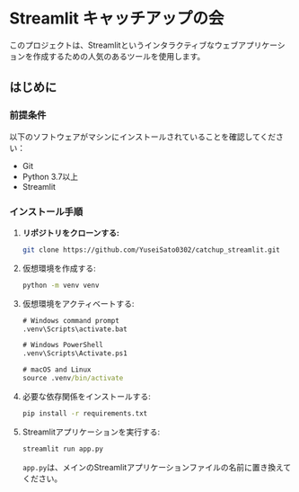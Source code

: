# Streamlit キャッチアップの会

このプロジェクトは、Streamlitというインタラクティブなウェブアプリケーションを作成するための人気のあるツールを使用します。

## はじめに

### 前提条件

以下のソフトウェアがマシンにインストールされていることを確認してください：

- Git
- Python 3.7以上
- Streamlit

### インストール手順

1. **リポジトリをクローンする:**

    ```bash
    git clone https://github.com/YuseiSato0302/catchup_streamlit.git
    ```

2. 仮想環境を作成する:

    ```cmd
    python -m venv venv
    ```

3. 仮想環境をアクティベートする:

    ```cmd
    # Windows command prompt
    .venv\Scripts\activate.bat
    
    # Windows PowerShell
    .venv\Scripts\Activate.ps1
    
    # macOS and Linux
    source .venv/bin/activate
    ```

4. 必要な依存関係をインストールする:

    ```bash
    pip install -r requirements.txt
    ```

5. Streamlitアプリケーションを実行する:

    ```bash
    streamlit run app.py
    ```

    `app.py`は、メインのStreamlitアプリケーションファイルの名前に置き換えてください。
